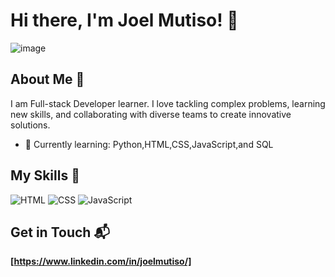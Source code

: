 # Hi there, I'm Joel Mutiso! 👋

![image](https://github.com/user-attachments/assets/8fdfbfb0-2b1d-43f6-8aef-cb268c43576f)


## About Me 🚀

I am Full-stack Developer learner. I love tackling complex problems, learning new skills, and collaborating with diverse teams to create innovative solutions.

- 🌱 Currently learning: Python,HTML,CSS,JavaScript,and SQL

## My Skills 🧠

![HTML](https://img.shields.io/badge/-HTML-E34F26?style=flat-square&logo=html5&logoColor=white)
![CSS](https://img.shields.io/badge/-CSS-1572B6?style=flat-square&logo=css3&logoColor=white)
![JavaScript](https://img.shields.io/badge/-JavaScript-F7DF1E?style=flat-square&logo=javascript&logoColor=black)

## Get in Touch 📬

**[https://www.linkedin.com/in/joelmutiso/]**



